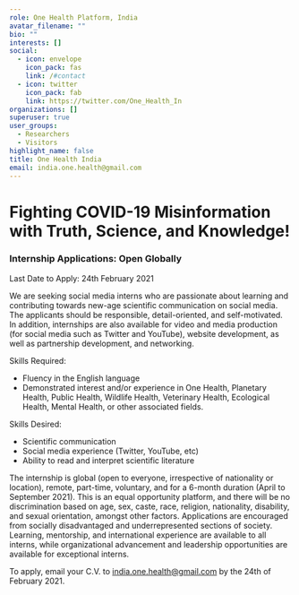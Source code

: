 ```yaml
---
role: One Health Platform, India
avatar_filename: ""
bio: ""
interests: []
social:
  - icon: envelope
    icon_pack: fas
    link: /#contact
  - icon: twitter
    icon_pack: fab
    link: https://twitter.com/One_Health_In
organizations: []
superuser: true
user_groups:
  - Researchers
  - Visitors
highlight_name: false
title: One Health India
email: india.one.health@gmail.com
---
```

# **Fighting COVID-19 Misinformation with Truth, Science, and Knowledge!**

### Internship Applications: Open Globally

Last Date to Apply: 24th February 2021

We are seeking social media interns who are passionate about learning and contributing towards new-age scientific communication on social media. The applicants should be responsible, detail-oriented, and self-motivated. In addition, internships are also available for video and media production (for social media such as Twitter and YouTube), website development, as well as partnership development, and networking.

Skills Required: 

* Fluency in the English language
* Demonstrated interest and/or experience in One Health, Planetary Health, Public Health, Wildlife Health, Veterinary Health, Ecological Health, Mental Health, or other associated fields.

Skills Desired: 

* Scientific communication 
* Social media experience (Twitter, YouTube, etc) 
* Ability to read and interpret scientific literature

The internship is global (open to everyone, irrespective of nationality or location), remote, part-time, voluntary, and for a 6-month duration (April to September 2021). This is an equal opportunity platform, and there will be no discrimination based on age, sex, caste, race, religion, nationality, disability, and sexual orientation, amongst other factors. Applications are encouraged from socially disadvantaged and underrepresented sections of society. Learning, mentorship, and international experience are available to all interns, while organizational advancement and leadership opportunities are available for exceptional interns.

To apply, email your C.V. to [india.one.health@gmail.com](mailto:india.one.health@gmail.com)  by the 24th of February 2021.